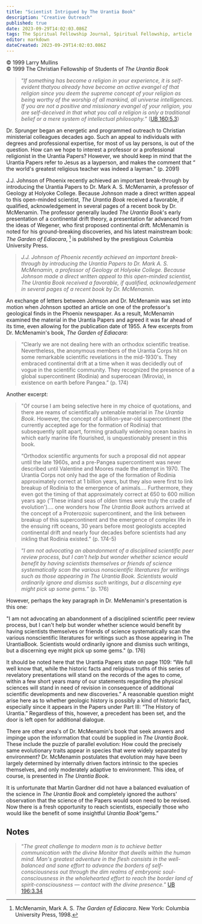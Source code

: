```yaml
---
title: "Scientist Intrigued by The Urantia Book"
description: "Creative Outreach"
published: true
date: 2023-09-29T14:02:03.086Z
tags: The Spiritual Fellowship Journal, Spiritual Fellowship, article
editor: markdown
dateCreated: 2023-09-29T14:02:03.086Z
---
```



<p class="v-card v-sheet theme--light gray lighten-3 px-2">© 1999 Larry Mullins<br>© 1999 The Christian Fellowship of Students of <i>The Urantia Book</i></p>

> “_If something has become a religion in your experience, it is self-evident thatyou already have become an active evangel of that religion since you deem the supreme concept of your religion as being worthy of the worship of all mankind, all universe intelligences. If you are not a positive and missionary evangel of your religion, you are self-deceived in that what you call a religion is only a traditional belief or a mere system of intellectual philosophy._” ([UB 160:5.3](/en/The_Urantia_Book/160#p5_3))

Dr. Sprunger began an energetic and programmed outreach to Christian ministerial colleagues decades ago. Such an appeal to individuals with degrees and professional expertise, for most of us lay persons, is out of the question. How can we hope to interest a professor or a professional religionist in the Urantia Papers? However, we should keep in mind that the Urantia Papers refer to Jesus as a layperson, and makes the comment that “ the world's greatest religious teacher was indeed a layman.” (p. 2091)

J.J. Johnson of Phoenix recently achieved an important break-through by introducing the Urantia Papers to Dr. Mark A. S. McMenamin, a professor of Geology at Holyoke College. Because Johnson made a direct written appeal to this open-minded scientist, _The Urantia Book_ received a favorable, if qualified, acknowledgement in several pages of a recent book by Dr. McMenamin. The professor generally lauded _The Urantia Book_'s early presentation of a continental drift theory, a presentation far advanced from the ideas of Wegener, who first proposed continental drift. McMenamin is noted for his ground-breaking discoveries, and his latest mainstream book: _The Garden of Ediacara_, [^1] is published by the prestigious Columbia University Press.

> _J.J. Johnson of Phoenix recently achieved an important break-through by introducing the Urantia Papers to Dr. Mark A. S. McMenamin, a professor of Geology at Holyoke College. Because Johnson made a direct written appeal to this open-minded scientist, _The Urantia Book_ received a favorable, if qualified, acknowledgement in several pages of a recent book by Dr. McMenamin._

An exchange of letters between Johnson and Dr. McMenamin was set into motion when Johnson spotted an article on one of the professor's geological finds in the Phoenix newspaper. As a result, McMenamin examined the material in the Urantia Papers and agreed it was far ahead of its time, even allowing for the publication date of 1955. A few excerpts from Dr. McMenamin's book, _The Garden of Ediacara_:

> “Clearly we are not dealing here with an orthodox scientific treatise. Nevertheless, the anonymous members of the Urantia Corps hit on some remarkable scientific revelations in the mid-1930's. They embraced continental drift at a time when it was decidedly out of vogue in the scientific community. They recognized the presence of a global supercontinent (Rodinia) and superocean (Mirovia), in existence on earth before Pangea.” (p. 174)

Another excerpt:

> "Of course I am being selective here in my choice of quotations, and there are reams of scientifically untenable material in _The Urantia Book_. However, the concept of a billion-year-old supercontinent (the currently accepted age for the formation of Rodinia) that subsequently split apart, forming gradually widening ocean basins in which early marine life flourished, is unquestionably present in this book.
> 
> “Orthodox scientific arguments for such a proposal did not appear until the late 1960s, and a pre-Pangea supercontinent was never described until Valentine and Moores made the attempt in 1970. The Urantia Corps not only had the age of the formation of Rodinia approximately correct at 1 billion years, but they also were first to link breakup of Rodinia to the emergence of animals.... Furthermore, they even got the timing of that approximately correct at 650 to 600 million years ago ('These inland seas of olden times were truly the cradle of evolution').... one wonders how _The Urantia Book_ authors arrived at the concept of a Proterozoic supercontinent, and the link between breakup of this supercontinent and the emergence of complex life in the ensuing rift oceans, 30 years before most geologists accepted continental drift and nearly four decades before scientists had any inkling that Rodinia existed.” (p. 174-5)

> “_I am not advocating an abandonment of a disciplined scientific peer review process, but I can't help but wonder whether science would benefit by having scientists themselves or friends of science systematically scan the various nonscientific literatures for writings such as those appearing in _The Urantia Book_. Scientists would ordinarily ignore and dismiss such writings, but a discerning eye might pick up some gems._” (p. 176)

However, perhaps the key paragraph in Dr. MeMenamin's presentation is this one:

"I am not advocating an abandonment of a disciplined scientific peer review process, but I can't help but wonder whether science would benefit by having scientists themselves or friends of science systematically scan the various nonscientific literatures for writings such as those appearing in The UrantiaBook. Scientists would ordinarily ignore and dismiss such writings, but a discerning eye might pick up some gems." (p. 176)

It should be noted here that the Urantia Papers state on page 1109: “We full well know that, while the historic facts and religious truths of this series of revelatory presentations will stand on the records of the ages to come, within a few short years many of our statements regarding the physical sciences will stand in need of revision in consequence of additional scientific developments and new discoveries.” A reasonable question might arise here as to whether geologic history is possibly a kind of historic fact, especially since it appears in the Papers under Part III: “The History of Urantia.” Regardless of this, however, a precedent has been set, and the door is left open for additional dialogue.

There are other area's of Dr. McMenamin's book that seek answers and impinge upon the information that could be supplied in _The Urantia Book_. These include the puzzle of parallel evolution: How could the precisely same evolutionary traits appear in species that were widely separated by environment? Dr. McMenamin postulates that evolution may have been largely determined by internally driven factors intrinsic to the species themselves, and only moderately adaptive to environment. This idea, of course, is presented in _The Urantia Book_.

It is unfortunate that Martin Gardner did not have a balanced evaluation of the science in _The Urantia Book_ and completely ignored the authors' observation that the science of the Papers would soon need to be revised. Now there is a fresh opportunity to reach scientists, especially those who would like the benefit of some insightful _Urantia Book_“gems.”

## Notes

[^1]: McMenamin, Mark A. S. _The Garden of Ediacara_. New York: Columbia University Press, 1998.

> “_The great challenge to modern man is to achieve better communication with the divine Monitor that dwells within the human mind. Man's greatest adventure in the flesh consists in the well-balanced and sane effort to advance the borders of self-consciousness out through the dim realms of embryonic soul-consciousness in the wholehearted effort to reach the border land of spirit-consciousness — contact with the divine presence._” [UB 196:3.34](/en/The_Urantia_Book/196#p3_34)